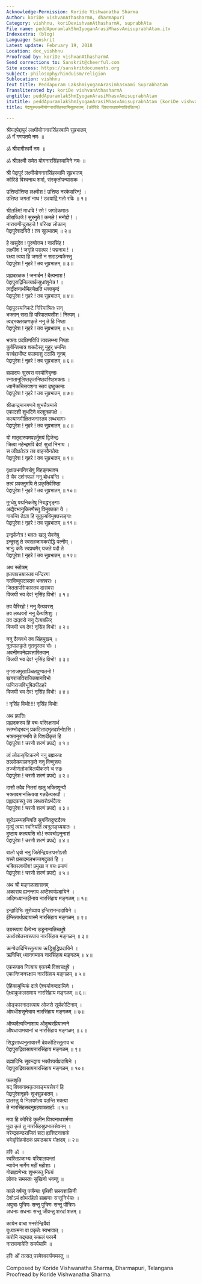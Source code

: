```yaml
---
Acknowledge-Permission: Koride Vishwanatha Sharma
Author: koriDe vishvanAthasharmA, dharmapurI
Category: vishhnu, koriDevishvanAthasharmA, suprabhAta
File name: peddApuramlakShmIyoganArasiMhasvAmisuprabhAtam.itx
Indexextra: (blog)
Language: Sanskrit
Latest update: February 19, 2018
Location: doc_vishhnu
Proofread by: koriDe vishvanAthasharmA
Send corrections to: Sanskrit@cheerful.com
Site access: https://sanskritdocuments.org
Subject: philosophy/hinduism/religion
Sublocation: vishhnu
Text title: Peddapuram LakshmiyoganArasimhasvami Suprabhatam
Transliterated by: koriDe vishvanAthasharmA
engtitle: peddApuramlakShmIyoganArasiMhasvAmisuprabhAtam
itxtitle: peddApuramlakShmIyoganArasiMhasvAmisuprabhAtam (koriDe vishvanAthasharmaNAvirachitam)
title: पेद्दापुरम्लक्ष्मीयोगनारसिंहस्वामिसुप्रभातम् (कोरिडे विश्वनाथशर्मणाविरचितम्)

---
```

  
 श्रीमद्पेद्दापुरं लक्ष्मीयोगनारसिंहस्वामि सुप्रभातम्   
ॐ गँ गणपतये नमः ॥  
  
ॐ श्रीवागीश्वर्यै नमः ॥  
  
ॐ श्रीलक्ष्मी समेत योगनारसिंहस्वामिने नमः ॥  
  
श्री पेद्दापुरं लक्ष्मीयोगनारसिंहस्वामि सुप्रभातम्  
कोरिडे विश्वनाथ शर्मा, संस्कृतोपन्यासकः ।  
  
उत्तिष्ठोत्तिष्ठ लक्ष्मीश !  उत्तिष्ठ नरकेसरिन्! ।  
उत्तिष्ठ जगतां नाथ ! उदयाद्रिं गतो रविः ॥ १॥  
  
श्रीलक्ष्मि! माधवि ! रमे ! जगदेकमातः  
क्षीराब्धिजे ! सुरनुते ! कमले ! मनोज्ञे ! ।  
नारायणीन्दुसहजे ! परिरक्ष लोकान्  
पेद्दापुरेशदयिते ! तव सुप्रभातम् ॥ २॥  
  
हे वासुदेव ! पुरुषोत्तम ! नारसिंह !  
लक्ष्मीश ! जगृहि परात्पर ! पद्मनाभ ! ।  
रक्ष्या त्वया हि जगती न सदाऽन्यकैस्तु  
पेद्दापुरेश ! नृहरे ! तव सुप्रभातम् ॥ ३॥  
  
प्रह्लादरक्षक ! जनार्दन ! दैत्यनाश !  
पेद्दापुराद्रिनिलयार्कसुधांशुनेत्र ! ।  
त्वद्वीक्षणार्थमिहचेक्षति भक्तबृन्दं  
पेद्दापुरेश ! नृहरे ! तव सुप्रभातम् ॥ ४॥  
  
पेद्दापुरस्यनिकटे गिरिमाश्रितः सन्  
भक्तान् सदा हि परिपालयसीश ! नित्यम् ।  
त्वद्भक्तरक्षणकृते ननु ते हि निष्ठा  
पेद्दापुरेश ! नृहरे ! तव सुप्रभातम् ॥ ५॥  
  
भक्ताः प्रदक्षिणविधिं त्ववलम्भ्य निष्ठाः  
कुर्वन्तिचात्र शकटैस्तु मुहुर् भ्रमन्ति  
यत्त्वंह्यभीष्ट फलमाशु ददासि नूनम्  
पेद्दापुरेश ! नृहरे ! तव सुप्रभातम् ॥ ६॥  
  
ब्रह्मादयः सुरवरा वरयोगिबृन्दाः  
स्नातानुलिप्तकृतनिष्ठवरिष्ठभक्ताः ।  
ध्यानैकचित्तवशगा स्तव द्रष्टुकामाः  
पेद्दापुरेश ! नृहरे ! तव सुप्रभातम् ॥ ७॥  
  
श्रीचान्द्रमानगणने शुभचैत्रमासे  
एकादशी शुभदिने वरशुक्लपक्षे ।  
कल्याणमीक्षितजनास्तव लब्धभागाः  
पेद्दापुरेश ! नृहरे ! तव सुप्रभातम् ॥ ८॥  
  
यो मातृदास्यमपहर्तुमयं द्विजेन्द्रः  
जित्वा महेन्द्रमपि देव! सुधां निनाय ।  
स त्वीक्षतेऽत्र तव वाहनवैनतेयः  
पेद्दापुरेश ! नृहरे ! तव सुप्रभातम् ॥ ९॥  
  
वृक्षाग्रभगनिवसेषु विहङ्गमाश्च  
ते चैव दर्शनफलं ननु बोधयन्ति ।  
तत्वं प्रवक्तुमयि ते प्रकृतिर्वरिष्ठा  
पेद्दापुरेश ! नृहरे ! तव सुप्रभातम् ॥ १०॥  
  
मुग्धेषु पद्मनिकरेषु निबद्धभृङ्गाः  
अद्यैवभानुकिरणैस्तु विमुक्तका ये ।  
गायन्ति तेऽत्र हि सुतुल्यविमुक्तसङ्गाः  
पेद्दापुरेश ! नृहरे ! तव सुप्रभातम् ॥ ११॥  
  
इन्द्वर्कनेत्र ! भवतः खलु सेवनेषु  
इन्दुस्तु ते स्वसहजामकरोद्धि पत्नीम् ।  
भानुः करैः स्वप्रथमैर् यजते पदौ ते  
पेद्दापुरेश ! नृहरे ! तव सुप्रभातम् ॥ १२॥  
  
अथ स्तोत्रम्  
हृतपापचयास्तव मन्दिरगा  
गतविष्णुपदास्तव भक्तवराः ।  
जिततापसिकास्तव दासवरा  
विजयी भव देव! नृसिंह विभो! ॥ १॥  
  
तव वैरिरहो ! ननु दैत्यवरस्  
तव लब्धवरो ननु दैत्यशिशुः ।  
तव दातृवरो ननु दैत्यबलिर्  
विजयी भव देव! नृसिंह विभो! ॥ २॥  
  
ननु दैत्यवधे तव सिंहमुखम् ।  
नुतपालकृते नृतनुस्तव भोः ।  
अवनीमवनेह्यवतारितवान्  
विजयी भव देव! नृसिंह विभो! ॥ ३॥  
  
मृगराजमुखाञ्चितपुण्यतनो !  
खगराजविराजितयानविभो  
फणिराजविभूषितपीठहरे  
विजयी भव देव! नृसिंह विभो! ॥ ४॥  
  
! नृसिंह विभो!!!! नृसिंह विभो!  
  
अथ प्रपत्तिः  
प्रह्लादकस्य हि वचः परिरक्षणार्थं  
स्तम्भोद्भवन् प्रकटिताद्भुतदर्शनोऽसि ।  
भक्तानुरागमयि ते विशदीकृतं हि  
पेद्दापुरेश ! चरणौ शरणं प्रपद्ये ॥ १॥  
  
त्वं लोकसृष्टिकरणे ननु ब्रह्मरूपः  
तल्लोकपालनकृते ननु  विष्णुरूपः  
तज्जीर्णलोकविलयीकरणे च रुद्रः  
पेद्दापुरेश ! चरणौ शरणं प्रपद्ये ॥ २॥  
  
दासौ तवैव नितरां खलु भक्तिशून्यौ  
भक्तावमानक्रियया गतदैत्यरूपौ ।  
प्रह्लादकस्तु तव लब्धवरोऽर्भदैत्यः  
पेद्दापुरेश ! चरणौ शरणं प्रपद्ये ॥ ३॥  
  
शूरोऽस्म्यहन्त्विति सुगर्वितदुष्टदैत्यः  
मृत्युं त्वया स्वनियतिं त्वनुलङ्घ्ययातः ।  
दुष्टाय कल्पयसि भोः! स्ववचोऽनुनाशं  
पेद्दापुरेश ! चरणौ शरणं प्रपद्ये ॥ ४॥  
  
बालो धृवो ननु जितेन्द्रियतापसोऽसौ  
यस्ते प्रसादमलभज्जगदुन्नतं हि ।  
भक्तिस्त्वयीश! प्रमुखा न वयः प्रमाणं  
पेद्दापुरेश ! चरणौ शरणं प्रपद्ये ॥ ५॥  
  
अथ श्री मङ्गळाशासनम्  
अकाराय ह्यनन्ताय अष्टैश्वर्यप्रदायिने ।  
अदिमध्यान्तहीनाय नारसिंहाय मङ्गळम् ॥ १॥  
  
इन्द्रादिभिः सुसेव्याय इन्दिरानन्ददायिने ।  
ईप्सितार्थप्रदायास्मै नारसिंहाय मङ्गळम् ॥ २॥  
  
उग्ररूपाय दैत्येभ्य उडूनाम्पतिचक्षुषे  
ऊर्ध्वस्रोतस्वरूपाय नारसिंहाय मङ्गळम् ॥ ३॥  
  
ऋग्वेदादिभिस्तुत्याय ऋद्धिबुद्धिप्रदायिने ।  
ऋषिभिर् ध्यानगम्याय नारसिंहाय मङ्गळम् ॥ ४॥  
  
एकरूपाय नित्याय एकस्मै विश्वचक्षुषे ।  
एकान्तिजनरक्षाय नारसिंहाय मङ्गळम् ॥ ५॥  
  
ऐहिकामुष्मिकं दात्रे ऐश्वर्यानन्ददायिने ।  
ऐक्ष्वाकुकलरामाय नारसिंहाय मङ्गळम् ॥ ६॥  
  
ओङ्कारनादरूपाय ओजसे सूर्यकोटिनाम् ।  
ओषधीशसुनेत्राय  नारसिंहाय मङ्गळम् ॥ ७॥  
  
औग्र्यदैत्यविनाशाय औदुम्बरप्रियात्मने  
औषधायामयानां च नारसिंहाय मङ्गळम् ॥ ८॥  
  
सिद्धसाध्यनुतायास्मै देवकोटिस्तुताय च  
पेद्दापुराद्रिवासायनारसिंहाय मङ्गळम् ॥ ९॥  
  
ब्रह्मादिभिः सुवन्द्याय भक्तैश्वर्यप्रदायिने ।  
पेद्दापुराद्रिवासायनारसिंहाय मङ्गळम् ॥ १०॥  
  
फलशृति  
यद् विश्वनाथकृतवाङ्मयसेवनं हि  
पेद्दापुरेशनृहरेः शुभसुप्रभातम् ।  
प्रातस्तु ये निलयमेत्य पठन्ति भक्त्या  
ते नारसिंहसदनुग्रहपात्रतार्हाः ॥ १॥  
  
मया हि कोरिडे कुलीन विश्वनाथशर्मणा  
मुदा कृतं तु नारसिंहसुप्रभातसेवनम् ।  
नरेन्द्रकण्ठराजितं सदा ह्यरिष्टनाशकं  
भवेन्नृसिंहमोदकं प्रपाठकाय मोक्षदम् ॥ २॥  
  
हरिः ॐ ।  
स्वस्तिप्रजाभ्यः परिपालयन्तां  
न्यायेन मार्गेण महीं महीशाः ।  
गोब्राह्मणेभ्यः शुभमस्तु नित्यं  
लोकाः समस्ताः सुखिनो भवन्तु ॥  
  
काले वर्षन्तु पर्जन्याः पृथिवी सस्यशालिनी  
देशोऽयं क्षोभरहितो ब्राह्मणाः सन्तुनिर्भयाः ।  
अपुत्राः पुत्रिणः सन्तु पुत्रिणः सन्तु पौत्रिणः  
अधनाः सधनाः सन्तु जीवन्तु शरदां शतम् ॥  
  
कायेन वाचा मनसेन्द्रियैर्वा  
बुध्यात्मना वा प्रकृतेः स्वभावात् ।  
करोमि यद्य्तत् सकलं परस्मै  
नारायणायेति समर्पयामि ॥  
  
हरिः ओं तत्सत् परमेश्वरार्पणमस्तु ॥  
  
  
Composed by Koride Vishwanatha Sharma, Dharmapuri, Telangana  
Proofread by Koride Vishwanatha Sharma.  
  

